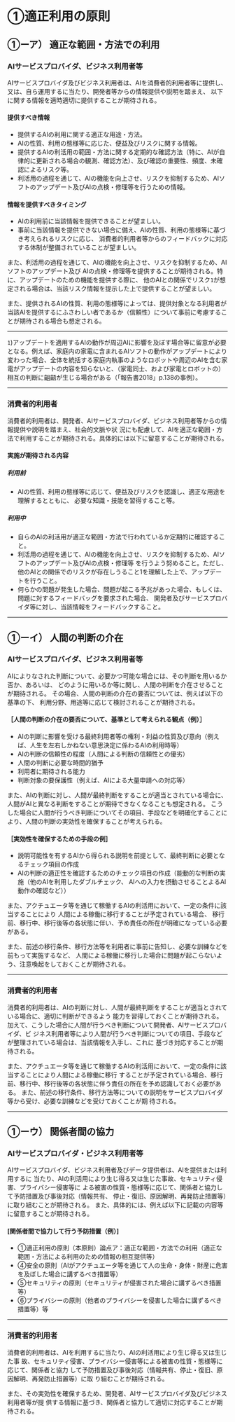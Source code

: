 # ①適正利用の原則

## ①ーア） 適正な範囲・方法での利用

### AIサービスプロバイダ、ビジネス利用者等

AIサービスプロバイダ及びビジネス利用者は、AIを消費者的利用者等に提供し、
又は、自ら運用するに当たり、開発者等からの情報提供や説明を踏まえ、
以下に関する情報を適時適切に提供することが期待される。

#### 提供すべき情報
* 提供するAIの利用に関する適正な用途・方法。 
* AIの性質、利用の態様等に応じた、便益及びリスクに関する情報。
* 提供するAIの利活用の範囲・方法に関する定期的な確認方法（特に、AIが自律的に更新される場合の観測、確認方法）、及び確認の重要性、頻度、未確認によるリスク等。
* 利活用の過程を通じて、AIの機能を向上させ、リスクを抑制するため、AIソフトのアップデート及びAIの点検・修理等を行うための情報。

#### 情報を提供すべきタイミング
* AIの利用前に当該情報を提供できることが望ましい。
* 事前に当該情報を提供できない場合に備え、AIの性質、利用の態様等に基づき考えられるリスクに応じ、
消費者的利用者等からのフィードバックに対応する体制が整備されていることが望ましい。 

また、利活用の過程を通じて、AIの機能を向上させ、リスクを抑制するため、AIソフトのアップデート及び
AIの点検・修理等を提供することが期待される。特に、アップデートのための機能を提供する際に、
他のAIとの関係でリスク`1`が想定される場合は、当該リスク情報を提示した上で提供することが望ましい。

また、提供されるAIの性質、利用の態様等によっては、提供対象となる利用者が当該AIを提供するにふさわしい者であるか（信頼性）について事前に考慮することが期待される場合も想定される。

----

`1`)アップデートを適用するAIの動作が周辺AIに影響を及ぼす場合等に留意が必要となる。例えば、家庭内の家電に含まれるAIソフトの動作がアップデートにより変わった場合、全体を統括する家庭内執事のようなロボットや周辺のAIを含む家電がアップデートの内容を知らないと、（家電同士、および家電とロボットの）相互の判断に齟齬が生じる場合がある（「報告書2018」p.138の事例）。

____


### 消費者的利用者

消費者的利用者は、開発者、AIサービスプロバイダ、ビジネス利用者等からの情報提供や説明を踏まえ、社会的文脈や状
況にも配慮して、AIを適正な範囲・方法で利用することが期待される。具体的には以下に留意することが期待される。

#### 実施が期待される内容

##### 利用前
* AIの性質、利用の態様等に応じて、便益及びリスクを認識し、適正な用途を理解するとともに、
必要な知識・技能を習得すること等。

##### 利用中
* 自らのAIの利活用が適正な範囲・方法で行われているか定期的に確認すること。
* 利活用の過程を通じて、AIの機能を向上させ、リスクを抑制するため、AIソフトのアップデート及びAIの点検・修理等
を行うよう努めること。ただし、他のAIとの関係でのリスクが存在しうること1を理解した上で、アップデートを行うこと。
* 何らかの問題が発生した場合、問題が起こる予兆があった場合、もしくは、問題に対するフィードバッグを要求された場合、
開発者及びサービスプロバイダ等に対し、当該情報をフィードバックすること。



*************************************************************************


## ①ーイ） 人間の判断の介在

### AIサービスプロバイダ、ビジネス利用者等

AIによりなされた判断について、必要かつ可能な場合には、その判断を用いるか否か、あるいは、
どのように用いるか等に関し、人間の判断を介在させることが期待される。
その場合、人間の判断の介在の要否については、例えば以下の基準の下、
利用分野、用途等に応じて検討されることが期待される。

#### ［人間の判断の介在の要否について、基準として考えられる観点（例）］
* AIの判断に影響を受ける最終利用者等の権利・利益の性質及び意向（例えば、人生を左右しかねない意思決定に係わるAIの利用時等）
* AIの判断の信頼性の程度（人間による判断の信頼性との優劣）
* 人間の判断に必要な時間的猶予
* 利用者に期待される能力
* 判断対象の要保護性（例えば、AIによる大量申請への対応等）

また、AIの判断に対し、人間が最終判断をすることが適当とされている場合に、
人間がAIと異なる判断をすることが期待できなくなることも想定される。
こうした場合に人間が行うべき判断についてその項目、手段などを明確化することにより、人間の判断の実効性を確保することが考えられる。

#### ［実効性を確保するための手段の例］
* 説明可能性を有するAIから得られる説明を前提として、最終判断に必要となるチェック項目の作成
* AIの判断の適正性を確認するためのチェック項目の作成（能動的な判断の実施（他のAIを利用したダブルチェック、
AIへの入力を摂動させることよるAI動作の確認など））

また、アクチュエータ等を通じて稼働するAIの利活用において、一定の条件に該当することにより
人間による稼働に移行することが予定されている場合、
移行前、移行中、移行後等の各状態に伴い、予め責任の所在が明確になっている必要がある。

また、前述の移行条件、移行方法等を利用者に事前に告知し、必要な訓練などを前もって実施するなど、
人間による稼働に移行した場合に問題が起こらないよう、注意喚起をしておくことが期待される。 

____

### 消費者的利用者

消費者的利用者は、AIの判断に対し、人間が最終判断をすることが適当とされている場合に、適切に判断ができるよう
能力を習得しておくことが期待される。加えて、こうした場合に人間が行うべき判断について開発者、AIサービスプロバイダ、ビ
ジネス利用者等により人間が行うべき判断についての項目、手段などが整理されている場合は、当該情報を入手し、これに
基づき対応することが期待される。

また、アクチュエータ等を通じて稼働するAIの利活用において、一定の条件に該当することにより人間による稼働に移行
することが予定されている場合、移行前、移行中、移行後等の各状態に伴う責任の所在を予め認識しておく必要がある。
また、前述の移行条件、移行方法等についての説明をサービスプロバイダ等から受け、必要な訓練などを受けておくことが期
待される。

****


## ①ーウ） 関係者間の協力

### AIサービスプロバイダ・ビジネス利用者等

AIサービスプロバイダ、ビジネス利用者及びデータ提供者は、AIを提供または利用するに
当たり、AIの利活用により生じ得る又は生じた事故、セキュリティ侵害、プライバシー侵害等に
よる被害の性質・態様等に応じて、関係者と協力して予防措置及び事後対応（情報共有、
停止・復旧、原因解明、再発防止措置等）に取り組むことが期待される。
また、具体的には、例えば以下に記載の内容等に留意することが期待される。

#### [関係者間で協力して行う予防措置（例）]
* ①適正利用の原則（本原則）論点ア：適正な範囲・方法での利用（適正な範囲・方法による利用のための情報の相互提供等）
* ④安全の原則（AIがアクチュエータ等を通じて人の生命・身体・財産に危害を及ぼした場合に講ずるべき措置等）
* ⑤セキュリティの原則（セキュリティが侵害された場合に講ずるべき措置等）
* ⑥プライバシーの原則（他者のプライバシーを侵害した場合に講ずるべき措置等）等

____

### 消費者的利用者

消費者的利用者は、AIを利用するに当たり、AIの利活用により生じ得る又は生じた事
故、セキュリティ侵害、プライバシー侵害等による被害の性質・態様等に応じて、関係者と協力
して予防措置及び事後対応（情報共有、停止・復旧、原因解明、再発防止措置等）に取
り組むことが期待される。

また、その実効性を確保するため、開発者、AIサービスプロバイダ及びビジネス利用者等が提
供する情報に基づき、関係者と協力して適切に対応することが期待される。
